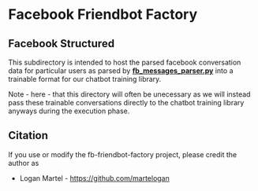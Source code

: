 # Facebook Friendbot Factory

## Facebook Structured

This subdirectory is intended to host the parsed facebook conversation data for particular users
as parsed by **[fb\_messages\_parser.py](https://github.com/martelogan/fb-friendbot-factory/blob/master/app/python/fb_messages_parser.py)** into a trainable format for our chatbot training library. 

Note - here - that this directory will often be unecessary as we will instead pass these trainable
conversations directly to the chatbot training library anyways during the execution phase.

## Citation

If you use or modify the fb-friendbot-factory project, please credit the author as

* Logan Martel - https://github.com/martelogan
